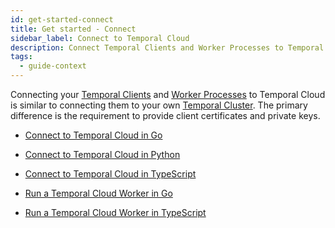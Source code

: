 ```yaml
---
id: get-started-connect
title: Get started - Connect
sidebar_label: Connect to Temporal Cloud
description: Connect Temporal Clients and Worker Processes to Temporal Cloud.
tags:
  - guide-context
---
```


Connecting your [Temporal Clients](/concepts/what-is-a-temporal-client) and [Worker Processes](/concepts/what-is-a-worker-process) to Temporal Cloud is similar to connecting them to your own [Temporal Cluster](/clusters).
The primary difference is the requirement to provide client certificates and private keys.

- [Connect to Temporal Cloud in Go](/go/connect-to-temporal-cloud)
- [Connect to Temporal Cloud in Python](/python/connect-to-temporal-cloud)
- [Connect to Temporal Cloud in TypeScript](/typescript/connect-to-temporal-cloud)

- [Run a Temporal Cloud Worker in Go](/go/run-a-temporal-cloud-worker)
- [Run a Temporal Cloud Worker in TypeScript](/typescript/run-a-temporal-cloud-worker)
